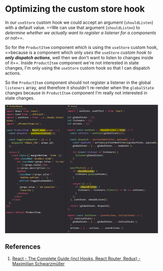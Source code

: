# Optimizing the custom store hook

In our `useStore` custom hook we could accept an argument (`shouldListen`) with a default value. ==We can use that argument (`shouldListen`) to _determine whether we actually want to register a listener for a components or not_==.

So for the `ProductItem` component which is using the `useStore` custom hook, ==because is a component which only _uses the `useStore` custom hook to **only dispatch actions**_, well then we don't want to listen to changes inside of it==. Inside `ProductItem` component we're not interested in state changes, I'm only using the `useStore` custom hook so that I can dispatch actions.

So the `ProductItem` component should not register a listener in the global `listeners` array, and therefore it shouldn't re-render when the `globalState` changes because in `ProductItem` component I'm really not interested in state changes.

![Optimizing_the_custom_store_hook](../../img/Optimizing_the_custom_store_hook.jpg)

## References

1. [React - The Complete Guide (incl Hooks, React Router, Redux) - Maximilian Schwarzmüller](https://www.udemy.com/course/react-the-complete-guide-incl-redux/)
